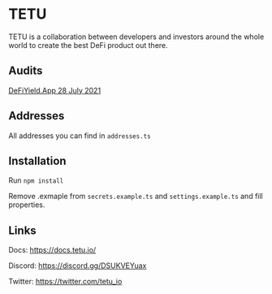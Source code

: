 # TETU

TETU is a collaboration between developers and investors around the whole world to create the best
DeFi product out there.

## Audits

[DeFiYield.App 28 July 2021](audits/DeFiYieldApp_28Jul2021.pdf)

## Addresses

All addresses you can find in `addresses.ts`

## Installation

Run `npm install`

Remove .exmaple from `secrets.example.ts` and `settings.example.ts` and fill properties.

## Links

Docs: https://docs.tetu.io/

Discord: https://discord.gg/DSUKVEYuax

Twitter: https://twitter.com/tetu_io
